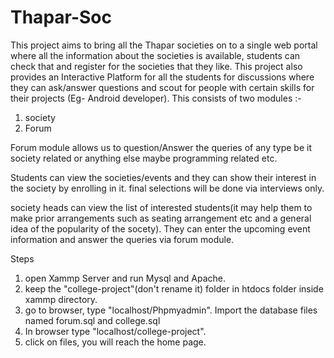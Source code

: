 # Thapar-Soc

This project aims to bring all the Thapar societies on to a single web portal where all the
information about the societies is available, students can check that and register for the societies
that they like. This project also provides an Interactive Platform for all the students for
discussions where they can ask/answer questions and scout for people with certain skills for their
projects (Eg- Android developer).
This consists of two modules :-
1. society 
2. Forum

Forum module allows us to question/Answer the queries of any type be it society related or anything else maybe programming related etc.

Students can view the societies/events and they can show their interest in the society by enrolling in it. final selections will be done via interviews only.

society heads can view the list of interested students(it may help them to make prior arrangements such as seating arrangement etc and a general idea of the popularity of the socety). They can enter the upcoming event information and answer the queries via forum module. 

Steps

1. open Xammp Server and run Mysql and Apache. 
2. keep the "college-project"(don't rename it) folder in htdocs folder inside xammp directory.
3. go to browser, type "localhost/Phpmyadmin". Import the database files named forum.sql and college.sql 
3. In browser type "localhost/college-project".
4. click on files, you will reach the home page.



